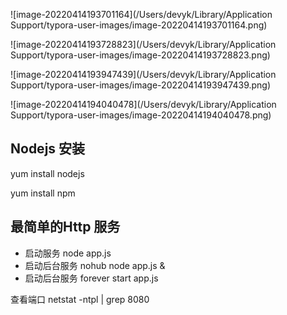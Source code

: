 ![image-20220414193701164](/Users/devyk/Library/Application Support/typora-user-images/image-20220414193701164.png)

![image-20220414193728823](/Users/devyk/Library/Application Support/typora-user-images/image-20220414193728823.png)

![image-20220414193947439](/Users/devyk/Library/Application Support/typora-user-images/image-20220414193947439.png)

![image-20220414194040478](/Users/devyk/Library/Application Support/typora-user-images/image-20220414194040478.png)

## Nodejs 安装

yum install nodejs

yum install npm

## 最简单的Http 服务

- 启动服务 node app.js 
- 启动后台服务 nohub node app.js &
- 启动后台服务 forever start app.js 

查看端口 netstat -ntpl | grep 8080

